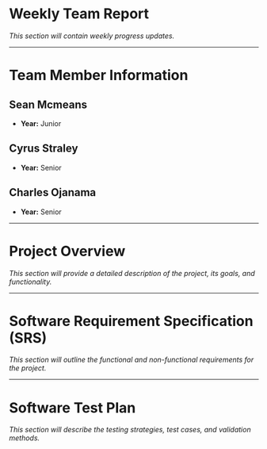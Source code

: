# Weekly Team Report
_This section will contain weekly progress updates._

---

# Team Member Information

## Sean Mcmeans
- **Year:** Junior

## Cyrus Straley
- **Year:** Senior

## Charles Ojanama
- **Year:** Senior

---

# Project Overview
_This section will provide a detailed description of the project, its goals, and functionality._

---

# Software Requirement Specification (SRS)
_This section will outline the functional and non-functional requirements for the project._

---

# Software Test Plan
_This section will describe the testing strategies, test cases, and validation methods._

